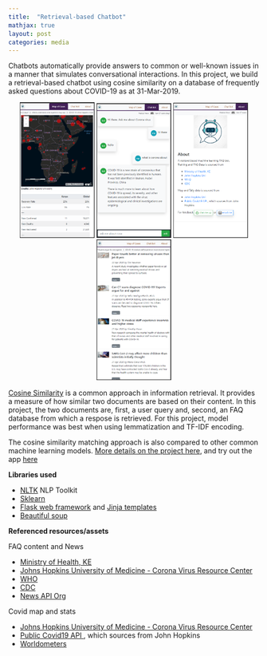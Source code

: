 ```yaml
---
title:  "Retrieval-based Chatbot"
mathjax: true
layout: post
categories: media
---
```


Chatbots automatically provide answers to common or well-known issues in a manner that simulates conversational interactions. In this project, we build a retrieval-based chatbot using cosine similarity on a database of frequently asked questions about COVID-19 as at 31-Mar-2019. 

<p align='center'>
    <img src='https://github.com/bilha-analytics/ncov_bot_app/blob/master/eg_screen_map.png?raw=true' width='150'> 
    <img src='https://github.com/bilha-analytics/ncov_bot_app/blob/master/eg_screen_bot.png?raw=true' width='150'> 
    <img src='https://github.com/bilha-analytics/ncov_bot_app/blob/master/eg_screen_about.png?raw=true' width='150'> 
    <img src='https://github.com/bilha-analytics/ncov_bot_app/blob/master/eg_screen_news.png?raw=true' width='150'> 
</p> 


[Cosine Similarity](https://en.wikipedia.org/wiki/Cosine_similarity) is a common approach in information retrieval. It provides a measure of how similar two documents are based on their content. In this project, the two documents are, first, a user query and, second, an FAQ database from which a respose is retrieved. For this project, model performance was best when using lemmatization and TF-IDF encoding. 

The cosine similarity matching approach is also compared to other common machine learning models. [More details on the project here](https://github.com/bilha-analytics/ncov_bot_app), and try out the app [here](https://ncov-bot-app.herokuapp.com/)


**Libraries used**

- [NLTK](https://www.nltk.org/) NLP Toolkit 
- [Sklearn](https://scikit-learn.org/stable/modules/generated/sklearn.feature_extraction.text.TfidfVectorizer.html) 
- [Flask web framework](https://flask.palletsprojects.com/en/2.0.x/) and [Jinja templates](https://jinja.palletsprojects.com/en/3.0.x/) 
- [Beautiful soup](https://beautiful-soup-4.readthedocs.io/en/latest/)


**Referenced resources/assets**

FAQ content and News
<ul>
    <li><a href="http://www.health.go.ke/" target="_blank"> Ministry of Health, KE </a></li>
    <li><a href="https://coronavirus.jhu.edu/" target="_blank"> Johns Hopkins University of Medicine - Corona Virus Resource Center </a></li>
    <li><a href="https://www.who.int/" target="_blank"> WHO </a></li>
    <li><a href="https://www.cdc.gov/coronavirus/2019-ncov/index.html" target="_blank"> CDC </a></li>
    <li><a href="http://newsapi.org"> News API Org </a></li>
</ul>

Covid map and stats 
<ul>
    <li><a href="https://coronavirus.jhu.edu/" target="_blank"> Johns Hopkins University of Medicine - Corona Virus Resource Center </a></li>
    <li><a href="https://covid19api.com/" target="_blank"> Public Covid19 API </a>, which sources from John Hopkins</li>
    <li><a href="https://www.worldometers.info/coronavirus/about/" target="_blank"> Worldometers </a></li>
</ul>
